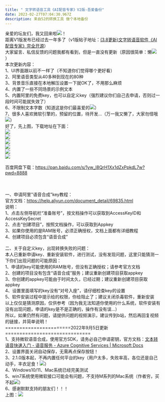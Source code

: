 ```yaml
---
title: " 文字转语音工具《AI配音专家》V2版-吾爱备份"
date: 2023-02-27T07:04:30.967Z
description: 来自52的转换工具 做个本地备份
---
```

<!--StartFragment-->

亲爱的坛友们，我又回来啦![](https://static.52pojie.cn/static/image/smiley/default/lol.gif)！\
距离V1版发布已经过去一年多了（v1版帖子地址：[(3.8更新)文字转语音软件《AI配音专家》完全开源](https://www.52pojie.cn/thread-1375621-1-1.html)）\
大家留言、私信反馈的问题我都有看到，但是一直没有更新（原因很简单：懒![](https://static.52pojie.cn/static/image/smiley/default/47.gif)）\
本次更新内容：\
1、UI界面跟以前不一样了（不知道你们觉得哪个更好看）\
2、阿里语音类型从40多种到现在的80种\
3、背景音乐直接在本地解压设置一下就OK了，不用那么麻烦\
4、内置了一些不同场景的示例文本\
5、内置阿里的免费key，也可以自定义key（强烈建议你们自己去申请，否则过一段时间可能就失效了）\
6、不限制文本字数（知道这是你们最喜爱的![](https://static.52pojie.cn/static/image/smiley/default/4.gif)）\
7、很多人喜欢微软引擎的，预留的位置，待开发...（万一我又懒了，大家勿怪哦![](https://static.52pojie.cn/static/image/smiley/default/28.gif)）\
好了，先上图，下载地址在下面：\
![](https://attach.52pojie.cn/forum/202207/27/102226ijyyr1syro87mj01.png)\
![](https://attach.52pojie.cn/forum/202207/27/102228w5khh88kksw4soka.png)\
![](https://attach.52pojie.cn/forum/202207/27/102230tphzdosztkpkhdf0.png)\
![](https://attach.52pojie.cn/forum/202207/27/102233vzxx2z6a21j63jxb.png)\
![](https://attach.52pojie.cn/forum/202207/27/102235a9jchfaddcddzdcj.png)\
![](https://attach.52pojie.cn/forum/202207/27/102237nwaatawwvzhjvwtv.png)\
\
百度网盘下载：<https://pan.baidu.com/s/1yw_l8QrH1Xx1dZxPpkdL7w?pwd=8888>\
\
\
\
一、申请阿里"语音合成"key教程：\
官方文档：<https://help.aliyun.com/document_detail/69835.html>\
说明：\
1、点击左侧导航栏“准备账号”，按文档操作可以获取到AccessKeyID和AccessKeySecret\
2、点击“创建项目”，按照文档操作，可以获取到Appkey\
3、如果你使用的是RAM账号，必须正确授权，文档上面都有详细教程\
4、创建项目必须包含“语音合成”\
\
二、关于自定义key，出现转换失败的问题：\
本人已重新申请key、重新安装软件，进行测试，没有发现问题，这里只能猜测一下你们出现问题的可能原因：\
1、申请的key可能使用的RAM账号，但没有正确授权；请参考官方文档\
2、创建的项目没有包含“语音合成”服务；建议重新创建项目获取appkey\
3、你创建的appkey可能由于时间太久，已经过期；建议重新创建项目获取appkey\
4、设置里面填写的key没有“对号入座”，请仔细检查key的设置\
5、软件安装过程中提示给的权限，你给阻止了；建议关闭杀毒软件，重新安装\
以上仅仅是猜测原因，仅供参考（因为我无法知道你使用的什么系统，软件安装有没有出现问题，申请的key是不是正确的，操作有没有误...）\
所以，如果仍然有问题，请提供问题的视频演示，建议传到b站，然后再回复视频的链接，并简单说明！\
=======================2022年9月5日更新==============================\
1、支持微软语音合成，使用官方SDK，请务必自己申请密钥，官方文档：[文本转语音快速入门 - 语音服务 - Azure Cognitive Services | Microsoft Docs](https://docs.microsoft.com/zh-cn/azure/cognitive-services/speech-service/get-started-text-to-speech?tabs=terminal&pivots=programming-language-javascript)\
2、设置界面关闭自动保存，无需再点保存按钮！\
3、2.1.0版本起，不再内置任何平台的key（用户太多，失败率高，各位还是自己动手，丰衣足食！![](https://static.52pojie.cn/static/image/smiley/laohu/laohu33.gif)）\
4、Windows10/11、Mac系统已经完美测试\
5、win7系统使用微软接口可能会有问题，不支持M系列的Mac系统（作者穷，买不起![](https://static.52pojie.cn/static/image/smiley/default/13.gif)）\
6、感谢默默支持的朋友们！！！\
上图：![](https://attach.52pojie.cn/forum/202209/05/121620pw7l88w76izhe6qu.png)

<!--EndFragment-->